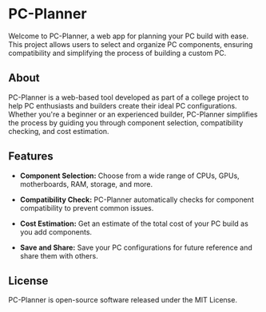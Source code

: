 # PC-Planner

Welcome to PC-Planner, a web app for planning your PC build with ease. This project allows users to select and organize PC components, ensuring compatibility and simplifying the process of building a custom PC.


## About

PC-Planner is a web-based tool developed as part of a college project to help PC enthusiasts and builders create their ideal PC configurations. Whether you're a beginner or an experienced builder, PC-Planner simplifies the process by guiding you through component selection, compatibility checking, and cost estimation.

## Features

- **Component Selection:** Choose from a wide range of CPUs, GPUs, motherboards, RAM, storage, and more.

- **Compatibility Check:** PC-Planner automatically checks for component compatibility to prevent common issues.

- **Cost Estimation:** Get an estimate of the total cost of your PC build as you add components.

- **Save and Share:** Save your PC configurations for future reference and share them with others.

## License

PC-Planner is open-source software released under the MIT License.
